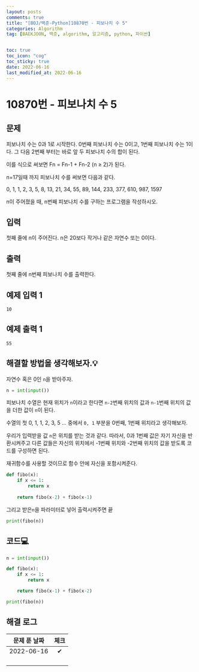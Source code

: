```yaml
---
layout: posts
comments: true
title: "[BOJ/백준-Python]10870번 - 피보나치 수 5"
categories: Algorithm
tag: [BAEKJOON, 백준, algorithm, 알고리즘, python, 파이썬]


toc: true
toc_icon: "cog"
toc_sticky: true
date: 2022-06-16
last_modified_at: 2022-06-16
---
```




# 10870번 - 피보나치 수 5



## 문제

피보나치 수는 0과 1로 시작한다. 0번째 피보나치 수는 0이고, 1번째 피보나치 수는 1이다. 그 다음 2번째 부터는 바로 앞 두 피보나치 수의 합이 된다.

이를 식으로 써보면 Fn = Fn-1 + Fn-2 (n ≥ 2)가 된다.

n=17일때 까지 피보나치 수를 써보면 다음과 같다.

0, 1, 1, 2, 3, 5, 8, 13, 21, 34, 55, 89, 144, 233, 377, 610, 987, 1597

n이 주어졌을 때, n번째 피보나치 수를 구하는 프로그램을 작성하시오.



## 입력

첫째 줄에 n이 주어진다. n은 20보다 작거나 같은 자연수 또는 0이다.



## 출력

첫째 줄에 n번째 피보나치 수를 출력한다.



## 예제 입력 1 

```
10
```



## 예제 출력 1

```
55
```



 

##  해결할 방법을 생각해보자.💡

자연수 혹은 0인 `n`을 받아주자.

```python
n = int(input())
```

피보나치 수열은 현재 위치가 `n`이라고 한다면 `n-2`번째 위치의 값과 `n-1`번째 위치의 값을 더한 값이 `n`이 된다.

수열의 첫 0, 1, 1, 2, 3, 5 ...  중에서 `0, 1` 부분을 0번째, 1번째 위치라고 생각해보자.

우리가 입력받을 값 `n`은 위치를 받는 것과 같다. 따라서, 0과 1번째 값은 자기 자신을 반환시켜주고 다른 값들은  자신의 위치에서 -1번째 위치와 -2번째 위치의 값을 받도록 코드를 구성하면 된다.

재귀함수를 사용할 것이므로 함수 안에 자신을 포함시켜준다.

```python
def fibo(x):
    if x <= 1:
        return x
    
 	return fibo(x-2) + fibo(x-1)
```

그리고 받은`n`을 파라미터로 넣어 출력시켜주면 끝

```python
print(fibo(n))
```







## 코드💻

```python
n = int(input())

def fibo(x):
    if x <= 1:
        return x

    return fibo(x-1) + fibo(x-2)

print(fibo(n))
```





## 해결 로그 

| 문제 푼 날짜 | 체크 |
| :----------: | :--: |
|  2022-06-16  |  ✔   |
|              |      |
|              |      |
|              |      |
|              |      |



